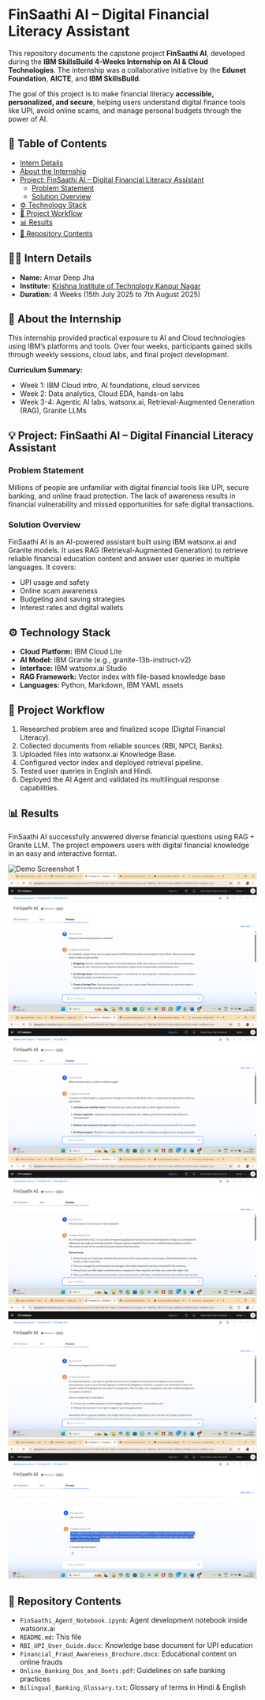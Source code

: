 
# FinSaathi AI – Digital Financial Literacy Assistant

This repository documents the capstone project **FinSaathi AI**, developed during the **IBM SkillsBuild 4-Weeks Internship on AI & Cloud Technologies**. The internship was a collaborative initiative by the **Edunet Foundation**, **AICTE**, and **IBM SkillsBuild**.

The goal of this project is to make financial literacy **accessible, personalized, and secure**, helping users understand digital finance tools like UPI, avoid online scams, and manage personal budgets through the power of AI.

## 📝 Table of Contents
- [Intern Details](#intern-details)
- [About the Internship](#about-the-internship)
- [Project: FinSaathi AI – Digital Financial Literacy Assistant](#project-finsaathi-ai--digital-financial-literacy-assistant)
  - [Problem Statement](#problem-statement)
  - [Solution Overview](#solution-overview)
- [⚙️ Technology Stack](#️-technology-stack)
- [🚀 Project Workflow](#-project-workflow)
- [📊 Results](#-results)
- [📁 Repository Contents](#-repository-contents)

## 👨‍💻 Intern Details
- **Name:** Amar Deep Jha
- **Institute:** [Krishna Institute of Technology Kanpur Nagar](https://kgikanpur.in/)
- **Duration:** 4 Weeks (15th July 2025 to 7th August 2025)

## 📖 About the Internship
This internship provided practical exposure to AI and Cloud technologies using IBM’s platforms and tools. Over four weeks, participants gained skills through weekly sessions, cloud labs, and final project development.

**Curriculum Summary:**
- Week 1: IBM Cloud intro, AI foundations, cloud services
- Week 2: Data analytics, Cloud EDA, hands-on labs
- Week 3-4: Agentic AI labs, watsonx.ai, Retrieval-Augmented Generation (RAG), Granite LLMs

## 💡 Project: FinSaathi AI – Digital Financial Literacy Assistant

### Problem Statement
Millions of people are unfamiliar with digital financial tools like UPI, secure banking, and online fraud protection. The lack of awareness results in financial vulnerability and missed opportunities for safe digital transactions.

### Solution Overview
FinSaathi AI is an AI-powered assistant built using IBM watsonx.ai and Granite models. It uses RAG (Retrieval-Augmented Generation) to retrieve reliable financial education content and answer user queries in multiple languages. It covers:
- UPI usage and safety
- Online scam awareness
- Budgeting and saving strategies
- Interest rates and digital wallets

## ⚙️ Technology Stack
- **Cloud Platform:** IBM Cloud Lite
- **AI Model:** IBM Granite (e.g., granite-13b-instruct-v2)
- **Interface:** IBM watsonx.ai Studio
- **RAG Framework:** Vector index with file-based knowledge base
- **Languages:** Python, Markdown, IBM YAML assets

## 🚀 Project Workflow
1. Researched problem area and finalized scope (Digital Financial Literacy).
2. Collected documents from reliable sources (RBI, NPCI, Banks).
3. Uploaded files into watsonx.ai Knowledge Base.
4. Configured vector index and deployed retrieval pipeline.
5. Tested user queries in English and Hindi.
6. Deployed the AI Agent and validated its multilingual response capabilities.

## 📊 Results
FinSaathi AI successfully answered diverse financial questions using RAG + Granite LLM. The project empowers users with digital financial knowledge in an easy and interactive format.

<img src="https://amar-deep-jha.github.io/DigitalFinancialAdvisor-AI-Agent//blob/main/Screenshot%20(116).png" alt="Demo Screenshot 1" />
<img src="https://github.com/amar-deep-jha/DigitalFinancialAdvisor-AI-Agent/blob/main/Screenshot%20(117).png" alt="Demo Screenshot 2" />
<img src="https://github.com/amar-deep-jha/DigitalFinancialAdvisor-AI-Agent/blob/main/Screenshot%20(118).png" alt="Demo Screenshot 3" />
<img src="https://github.com/amar-deep-jha/DigitalFinancialAdvisor-AI-Agent/blob/main/Screenshot%20(119).png" alt="Demo Screenshot 4" />
<img src="https://github.com/amar-deep-jha/DigitalFinancialAdvisor-AI-Agent/blob/main/Screenshot%20(120).png" alt="Demo Screenshot 5" />
<img src="https://github.com/amar-deep-jha/DigitalFinancialAdvisor-AI-Agent/blob/main/Screenshot%20(121).png" alt="Demo Screenshot 6" />

## 📁 Repository Contents
- `FinSaathi_Agent_Notebook.ipynb`: Agent development notebook inside watsonx.ai
- `README.md`: This file
- `RBI_UPI_User_Guide.docx`: Knowledge base document for UPI education
- `Financial_Fraud_Awareness_Brochure.docx`: Educational content on online frauds
- `Online_Banking_Dos_and_Donts.pdf`: Guidelines on safe banking practices
- `Bilingual_Banking_Glossary.txt`: Glossary of terms in Hindi & English
